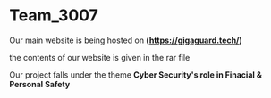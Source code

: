 # Team_3007

Our main website is being hosted on 
**(https://gigaguard.tech/)**

the contents of our website is given in 
the rar file

Our project falls under the theme
**Cyber Security's role in Finacial & Personal Safety**
